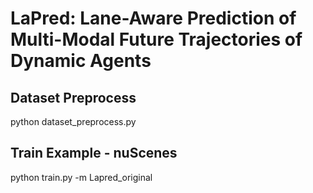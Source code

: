 # LaPred: Lane-Aware Prediction of Multi-Modal Future Trajectories of Dynamic Agents

## Dataset Preprocess

python dataset_preprocess.py

## Train Example - nuScenes

python train.py -m Lapred_original
